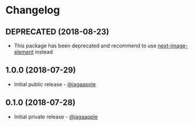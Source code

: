 <!-- ======================================================================================================================= -->
<!-- CHANGELOG                                                                                                               -->
<!-- ======================================================================================================================= -->
# Changelog
## DEPRECATED (2018-08-23)
- This package has been deprecated and recommend to use [next-image-element](https://github.com/jagaapple/next-image-element)
instead

## 1.0.0 (2018-07-29)
- Initial public release - [@jagaapple](https://github.com/jagaapple)

## 0.1.0 (2018-07-28)
- Initial private release - [@jagaapple](https://github.com/jagaapple)
